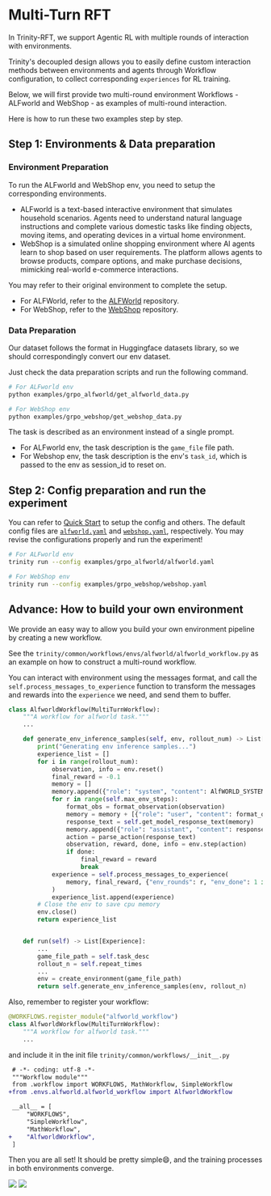 # Multi-Turn RFT

In Trinity-RFT, we support Agentic RL with multiple rounds of interaction with environments.

Trinity's decoupled design allows you to easily define custom interaction methods between environments and agents through Workflow configuration, to collect corresponding `experiences` for RL training.

Below, we will first provide two multi-round environment Workflows - ALFworld and WebShop - as examples of multi-round interaction.

Here is how to run these two examples step by step.

## Step 1: Environments & Data preparation
### Environment Preparation
To run the ALFworld and WebShop env, you need to setup the corresponding environments.
- ALFworld is a text-based interactive environment that simulates household scenarios. Agents need to understand natural language instructions and complete various domestic tasks like finding objects, moving items, and operating devices in a virtual home environment.
- WebShop is a simulated online shopping environment where AI agents learn to shop based on user requirements. The platform allows agents to browse products, compare options, and make purchase decisions, mimicking real-world e-commerce interactions.

You may refer to their original environment to complete the setup.
- For ALFWorld, refer to the [ALFWorld](https://github.com/alfworld/alfworld) repository.
- For WebShop, refer to the [WebShop](https://github.com/princeton-nlp/WebShop) repository.

### Data Preparation
Our dataset follows the format in Huggingface datasets library, so we should correspondingly convert our env dataset.

Just check the data preparation scripts and run the following command.
```bash
# For ALFworld env
python examples/grpo_alfworld/get_alfworld_data.py

# For WebShop env
python examples/grpo_webshop/get_webshop_data.py
```

The task is described as an environment instead of a single prompt.
- For ALFworld env, the task description is the `game_file` file path.
- For Webshop env, the task description is the env's `task_id`, which is passed to the env as session_id to reset on.

## Step 2: Config preparation and run the experiment

You can refer to [Quick Start](./example_reasoning_basic.md) to setup the config and others. The default config files are [`alfworld.yaml`](https://github.com/modelscope/Trinity-RFT/tree/main/examples/grpo_alfworld/alfworld.yaml) and [`webshop.yaml`](https://github.com/modelscope/Trinity-RFT/tree/main/examples/grpo_webshop/webshop.yaml), respectively.
You may revise the configurations properly and run the experiment!

```bash
# For ALFworld env
trinity run --config examples/grpo_alfworld/alfworld.yaml

# For WebShop env
trinity run --config examples/grpo_webshop/webshop.yaml
```

## Advance: How to build your own environment

We provide an easy way to allow you build your own environment pipeline by creating a new workflow.

See the `trinity/common/workflows/envs/alfworld/alfworld_workflow.py` as an example on how to construct a multi-round workflow.

You can interact with environment using the messages format, and call the `self.process_messages_to_experience` function to transform the messages and rewards into the `experience` we need, and send them to buffer.

```python
class AlfworldWorkflow(MultiTurnWorkflow):
    """A workflow for alfworld task."""
    ...

    def generate_env_inference_samples(self, env, rollout_num) -> List[Experience]:
        print("Generating env inference samples...")
        experience_list = []
        for i in range(rollout_num):
            observation, info = env.reset()
            final_reward = -0.1
            memory = []
            memory.append({"role": "system", "content": AlfWORLD_SYSTEM_PROMPT})
            for r in range(self.max_env_steps):
                format_obs = format_observation(observation)
                memory = memory + [{"role": "user", "content": format_obs}]
                response_text = self.get_model_response_text(memory)
                memory.append({"role": "assistant", "content": response_text})
                action = parse_action(response_text)
                observation, reward, done, info = env.step(action)
                if done:
                    final_reward = reward
                    break
            experience = self.process_messages_to_experience(
                memory, final_reward, {"env_rounds": r, "env_done": 1 if done else 0}
            )
            experience_list.append(experience)
        # Close the env to save cpu memory
        env.close()
        return experience_list


    def run(self) -> List[Experience]:
        ...
        game_file_path = self.task_desc
        rollout_n = self.repeat_times
        ...
        env = create_environment(game_file_path)
        return self.generate_env_inference_samples(env, rollout_n)
```

Also, remember to register your workflow:
```python
@WORKFLOWS.register_module("alfworld_workflow")
class AlfworldWorkflow(MultiTurnWorkflow):
    """A workflow for alfworld task."""
    ...
```

and include it in the init file `trinity/common/workflows/__init__.py`

```diff
 # -*- coding: utf-8 -*-
 """Workflow module"""
 from .workflow import WORKFLOWS, MathWorkflow, SimpleWorkflow
+from .envs.alfworld.alfworld_workflow import AlfworldWorkflow

 __all__ = [
     "WORKFLOWS",
     "SimpleWorkflow",
     "MathWorkflow",
+    "AlfworldWorkflow",
 ]
```

Then you are all set! It should be pretty simple😄, and the training processes in both environments converge.

![](../../assets/alfworld_reward_curve.png)
![](../../assets/webshop_reward_curve.png)
